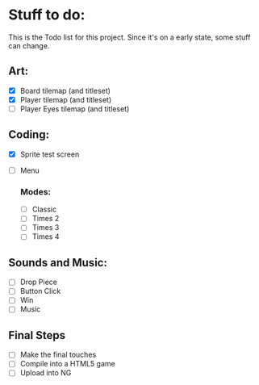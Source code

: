 # Stuff to do:
This is the Todo list for this project. Since it's on a early state, some stuff can change.

## Art:
- [x] Board tilemap (and titleset)
- [x] Player tilemap (and titleset)
- [ ] Player Eyes tilemap (and titleset)

## Coding:
- [x] Sprite test screen
- [ ] Menu
  
  ### Modes:
  - [ ] Classic
  - [ ] Times 2
  - [ ] Times 3
  - [ ] Times 4

## Sounds and Music:
- [ ] Drop Piece
- [ ] Button Click
- [ ] Win
- [ ] Music

## Final Steps
- [ ] Make the final touches
- [ ] Compile into a HTML5 game
- [ ] Upload into NG